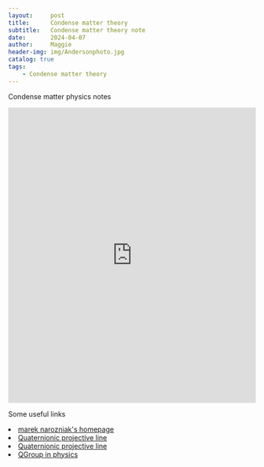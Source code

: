 ```yaml
---
layout:     post
title:      Condense matter theory
subtitle:   Condense matter theory note
date:       2024-04-07
author:     Maggie
header-img: img/Andersonphoto.jpg
catalog: true
tags:
    - Condense matter theory
---
```





Condense matter physics notes

<embed src="https://maggiexheuw.github.io/pdf/condense.pdf" type="application/pdf" width="100%" height="600px" />



Some useful links 


<li><a href="https://mareknarozniak.com/tagged/#qutip">marek narozniak's homepage
</a></li>

<li><a href="https://verse-and-dimensions.fandom.com/wiki/Quaternionic_projective_line">Quaternionic projective line
</a></li>


<li><a href="https://verse-and-dimensions.fandom.com/wiki/Quaternionic_projective_line">Quaternionic projective line
</a></li>

<li><a href="https://esackinger.wordpress.com/blog/lie-groups-and-their-representations/">QGroup in physics

</a></li>
